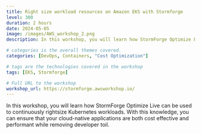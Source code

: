 ```yaml
---
title: Right size workload resources on Amazon EKS with Stormforge
level: 300
duration: 2 hours
date: 2024-05-05
image: /images/AWS_workshop_2.png
description: In this workshop, you will learn how StormForge Optimize Live can be used to continuously rightsize Kubernetes workloads. With this knowledge, you can ensure that your cloud-native applications are both cost effective and performant while removing developer toil.

# categories is the overall themes covered. 
categories: [DevOps, Containers, "Cost Optimization"]

# tags are the technologies covered in the workshop
tags: [EKS, Stormforge]

# Full URL to the workshop
workshop_url: https://stormforge.awsworkshop.io/
---
```

In this workshop, you will learn how StormForge Optimize Live can be used to continuously rightsize Kubernetes workloads. With this knowledge, you can ensure that your cloud-native applications are both cost effective and performant while removing developer toil.

